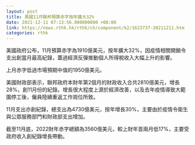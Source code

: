 ```yaml
---
layout: post
title: 美國11月聯邦預算赤字按年擴大32%
date: 2021-12-11 07:13:56.000000000 +08:00
link: https://news.rthk.hk/rthk/ch/component/k2/1623737-20211211.htm
categories: rthk
---
```


美國政府公布，11月預算赤字為1910億美元，按年擴大32%，因疫情相關開銷令支出創當月最高紀錄，蓋過經濟反彈推動個人所得稅收入大幅上升的影響。

上月赤字低過市場預期中值的1950億美元。

美國財政部表示，聯邦政府本財年第2個月的財政收入合共2810億美元，增長28%，創11月份的紀錄。增長很大程度上源於經濟改善，以及去年疫情導致大範圍停工後，僱員陸續重返工作崗位所致。

11月支出亦創紀錄，總支出為4730億美元，按年增長30%，主要由於疫情令衛生與公眾服務部門和財政部支出增加。

截至11月底，2022財年赤字總額為3560億美元，較上財年首兩月低17%，主要受政府收入創紀錄增長帶動。
